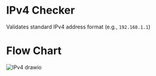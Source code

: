 # IPv4 Checker
Validates standard IPv4 address format (e.g., `192.168.1.1`)

# Flow Chart
![IPv4 drawio](https://github.com/user-attachments/assets/ffd92b47-c60a-4f73-a045-23274c47dde4)
